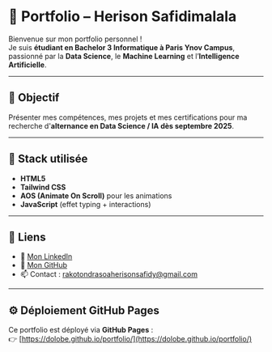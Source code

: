 
# 🌟 Portfolio – Herison Safidimalala

Bienvenue sur mon portfolio personnel !  
Je suis **étudiant en Bachelor 3 Informatique à Paris Ynov Campus**, passionné par la **Data Science**, le **Machine Learning** et l’**Intelligence Artificielle**.

---

## 🚀 Objectif
Présenter mes compétences, mes projets et mes certifications pour ma recherche d'**alternance en Data Science / IA dès septembre 2025**.

---

## 🧰 Stack utilisée
- **HTML5**
- **Tailwind CSS**
- **AOS (Animate On Scroll)** pour les animations
- **JavaScript** (effet typing + interactions)

---

## 🔗 Liens
- 💼 [Mon LinkedIn](https://www.linkedin.com/in/herison-safidimalala-rakotondrasoa-50b2522b3)
- 🧠 [Mon GitHub](https://github.com/dolobe)
- 📫 Contact : [rakotondrasoaherisonsafidy@gmail.com](mailto:rakotondrasoaherisonsafidy@gmail.com)

---

## ⚙️ Déploiement GitHub Pages
Ce portfolio est déployé via **GitHub Pages** :  
👉 [https://dolobe.github.io/portfolio/](https://dolobe.github.io/portfolio/)

